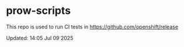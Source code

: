 # prow-scripts

This repo is used to run CI tests in https://github.com/openshift/release

Updated: 14:05 Jul 09 2025

